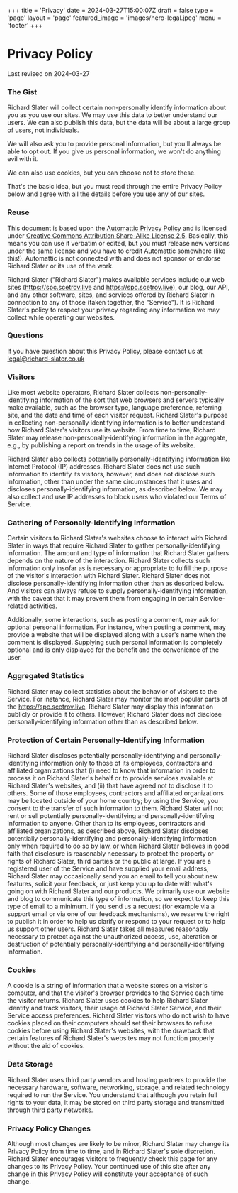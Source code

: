 +++
title = 'Privacy'
date = 2024-03-27T15:00:07Z
draft = false
type = 'page'
layout = 'page'
featured_image = 'images/hero-legal.jpeg'
menu = 'footer'
+++

Privacy Policy
==============

Last revised on 2024-03-27

### The Gist

Richard Slater will collect certain non-personally identify information about you as you use our sites. We may use this data to better understand our users. We can also publish this data, but the data will be about a large group of users, not individuals.

We will also ask you to provide personal information, but you'll always be able to opt out. If you give us personal information, we won't do anything evil with it.

We can also use cookies, but you can choose not to store these.

That's the basic idea, but you must read through the entire Privacy Policy below and agree with all the details before you use any of our sites.

### Reuse

This document is based upon the [Automattic Privacy Policy](http://automattic.com/privacy/) and is licensed under [Creative Commons Attribution Share-Alike License 2.5](http://creativecommons.org/licenses/by-sa/2.5/). Basically, this means you can use it verbatim or edited, but you must release new versions under the same license and you have to credit Automattic somewhere (like this!). Automattic is not connected with and does not sponsor or endorse Richard Slater or its use of the work.

Richard Slater ("Richard Slater") makes available services include our web sites (https://spc.scetrov.live and https://spc.scetrov.live), our blog, our API, and any other software, sites, and services offered by Richard Slater in connection to any of those (taken together, the "Service"). It is Richard Slater's policy to respect your privacy regarding any information we may collect while operating our websites.

### Questions

If you have question about this Privacy Policy, please contact us at legal@richard-slater.co.uk

### Visitors

Like most website operators, Richard Slater collects non-personally-identifying information of the sort that web browsers and servers typically make available, such as the browser type, language preference, referring site, and the date and time of each visitor request. Richard Slater's purpose in collecting non-personally identifying information is to better understand how Richard Slater's visitors use its website. From time to time, Richard Slater may release non-personally-identifying information in the aggregate, e.g., by publishing a report on trends in the usage of its website.

Richard Slater also collects potentially personally-identifying information like Internet Protocol (IP) addresses. Richard Slater does not use such information to identify its visitors, however, and does not disclose such information, other than under the same circumstances that it uses and discloses personally-identifying information, as described below. We may also collect and use IP addresses to block users who violated our Terms of Service.

### Gathering of Personally-Identifying Information

Certain visitors to Richard Slater's websites choose to interact with Richard Slater in ways that require Richard Slater to gather personally-identifying information. The amount and type of information that Richard Slater gathers depends on the nature of the interaction. Richard Slater collects such information only insofar as is necessary or appropriate to fulfill the purpose of the visitor's interaction with Richard Slater. Richard Slater does not disclose personally-identifying information other than as described below. And visitors can always refuse to supply personally-identifying information, with the caveat that it may prevent them from engaging in certain Service-related activities.

Additionally, some interactions, such as posting a comment, may ask for optional personal information. For instance, when posting a comment, may provide a website that will be displayed along with a user's name when the comment is displayed. Supplying such personal information is completely optional and is only displayed for the benefit and the convenience of the user.

### Aggregated Statistics

Richard Slater may collect statistics about the behavior of visitors to the Service. For instance, Richard Slater may monitor the most popular parts of the https://spc.scetrov.live. Richard Slater may display this information publicly or provide it to others. However, Richard Slater does not disclose personally-identifying information other than as described below.

### Protection of Certain Personally-Identifying Information

Richard Slater discloses potentially personally-identifying and personally-identifying information only to those of its employees, contractors and affiliated organizations that (i) need to know that information in order to process it on Richard Slater's behalf or to provide services available at Richard Slater's websites, and (ii) that have agreed not to disclose it to others. Some of those employees, contractors and affiliated organizations may be located outside of your home country; by using the Service, you consent to the transfer of such information to them. Richard Slater will not rent or sell potentially personally-identifying and personally-identifying information to anyone. Other than to its employees, contractors and affiliated organizations, as described above, Richard Slater discloses potentially personally-identifying and personally-identifying information only when required to do so by law, or when Richard Slater believes in good faith that disclosure is reasonably necessary to protect the property or rights of Richard Slater, third parties or the public at large. If you are a registered user of the Service and have supplied your email address, Richard Slater may occasionally send you an email to tell you about new features, solicit your feedback, or just keep you up to date with what's going on with Richard Slater and our products. We primarily use our website and blog to communicate this type of information, so we expect to keep this type of email to a minimum. If you send us a request (for example via a support email or via one of our feedback mechanisms), we reserve the right to publish it in order to help us clarify or respond to your request or to help us support other users. Richard Slater takes all measures reasonably necessary to protect against the unauthorized access, use, alteration or destruction of potentially personally-identifying and personally-identifying information.

### Cookies
A cookie is a string of information that a website stores on a visitor's computer, and that the visitor's browser provides to the Service each time the visitor returns. Richard Slater uses cookies to help Richard Slater identify and track visitors, their usage of Richard Slater Service, and their Service access preferences. Richard Slater visitors who do not wish to have cookies placed on their computers should set their browsers to refuse cookies before using Richard Slater's websites, with the drawback that certain features of Richard Slater's websites may not function properly without the aid of cookies.

### Data Storage
Richard Slater uses third party vendors and hosting partners to provide the necessary hardware, software, networking, storage, and related technology required to run the Service. You understand that although you retain full rights to your data, it may be stored on third party storage and transmitted through third party networks.

### Privacy Policy Changes
Although most changes are likely to be minor, Richard Slater may change its Privacy Policy from time to time, and in Richard Slater's sole discretion. Richard Slater encourages visitors to frequently check this page for any changes to its Privacy Policy. Your continued use of this site after any change in this Privacy Policy will constitute your acceptance of such change.